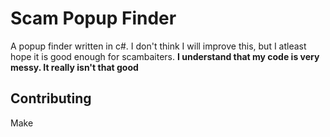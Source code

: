 # Scam Popup Finder
A popup finder written in c#. I don't think I will improve this, but I atleast hope it is good enough for scambaiters.
**I understand that my code is very messy. It really isn't that good**

## Contributing
Make
